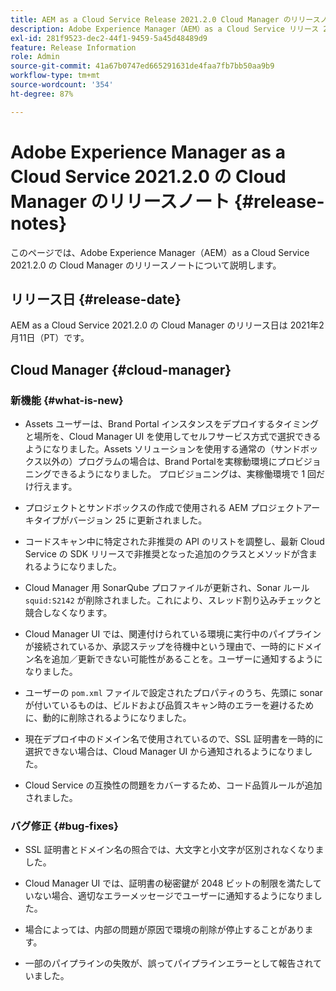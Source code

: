 ```yaml
---
title: AEM as a Cloud Service Release 2021.2.0 Cloud Manager のリリースノート
description: Adobe Experience Manager（AEM）as a Cloud Service リリース 2021.2.0 の Cloud Manager のリリースノート
exl-id: 281f9523-dec2-44f1-9459-5a45d48489d9
feature: Release Information
role: Admin
source-git-commit: 41a67b0747ed665291631de4faa7fb7bb50aa9b9
workflow-type: tm+mt
source-wordcount: '354'
ht-degree: 87%

---
```


# Adobe Experience Manager as a Cloud Service 2021.2.0 の Cloud Manager のリリースノート {#release-notes}

このページでは、Adobe Experience Manager（AEM）as a Cloud Service 2021.2.0 の Cloud Manager のリリースノートについて説明します。

## リリース日 {#release-date}

AEM as a Cloud Service 2021.2.0 の Cloud Manager のリリース日は 2021年2月11日（PT）です。

## Cloud Manager {#cloud-manager}

### 新機能 {#what-is-new}

* Assets ユーザーは、Brand Portal インスタンスをデプロイするタイミングと場所を、Cloud Manager UI を使用してセルフサービス方式で選択できるようになりました。Assets ソリューションを使用する通常の（サンドボックス以外の）プログラムの場合は、Brand Portalを実稼動環境にプロビジョニングできるようになりました。 プロビジョニングは、実稼働環境で 1 回だけ行えます。

* プロジェクトとサンドボックスの作成で使用される AEM プロジェクトアーキタイプがバージョン 25 に更新されました。

* コードスキャン中に特定された非推奨の API のリストを調整し、最新 Cloud Service の SDK リリースで非推奨となった追加のクラスとメソッドが含まれるようになりました。

* Cloud Manager 用 SonarQube プロファイルが更新され、Sonar ルール `squid:S2142` が削除されました。これにより、スレッド割り込みチェックと競合しなくなります。

* Cloud Manager UI では、関連付けられている環境に実行中のパイプラインが接続されているか、承認ステップを待機中という理由で、一時的にドメイン名を追加／更新できない可能性があることを。ユーザーに通知するようになりました。

* ユーザーの `pom.xml` ファイルで設定されたプロパティのうち、先頭に sonar が付いているものは、ビルドおよび品質スキャン時のエラーを避けるために、動的に削除されるようになりました。

* 現在デプロイ中のドメイン名で使用されているので、SSL 証明書を一時的に選択できない場合は、Cloud Manager UI から通知されるようになりました。

* Cloud Service の互換性の問題をカバーするため、コード品質ルールが追加されました。

### バグ修正 {#bug-fixes}

* SSL 証明書とドメイン名の照合では、大文字と小文字が区別されなくなりました。

* Cloud Manager UI では、証明書の秘密鍵が 2048 ビットの制限を満たしていない場合、適切なエラーメッセージでユーザーに通知するようになりました。

* 場合によっては、内部の問題が原因で環境の削除が停止することがあります。

* 一部のパイプラインの失敗が、誤ってパイプラインエラーとして報告されていました。
